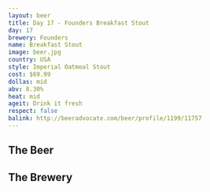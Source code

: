 ```yaml
---
layout: beer
title: Day 17 - Founders Breakfast Stout
day: 17
brewery: Founders
name: Breakfast Stout
image: beer.jpg
country: USA
style: Imperial Oatmeal Stout
cost: $69.99
dollas: mid
abv: 8.30%
heat: mid
ageit: Drink it fresh
respect: false
balink: http://beeradvocate.com/beer/profile/1199/11757
---
```

## The Beer

## The Brewery

